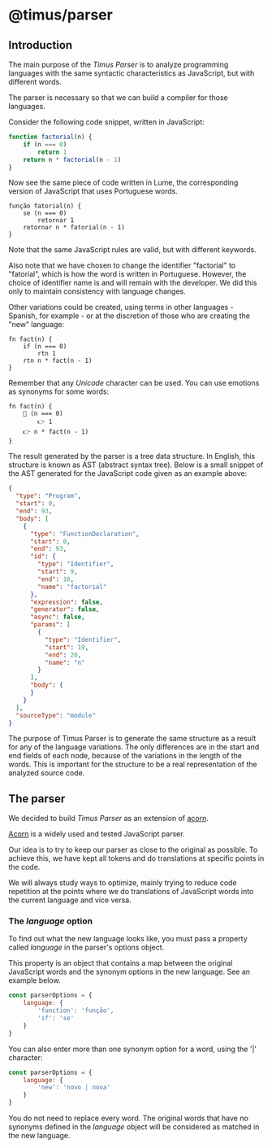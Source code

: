 # @timus/parser

## Introduction

The main purpose of the _Timus Parser_ is to analyze programming languages with the same syntactic characteristics as JavaScript, but with different words.

The parser is necessary so that we can build a compiler for those languages.

Consider the following code snippet, written in JavaScript:

```javascript
function factorial(n) {
    if (n === 0)
        return 1
    return n * factorial(n - 1)
}
```

Now see the same piece of code written in Lume, the corresponding version of JavaScript that uses Portuguese words.

```lume
função fatorial(n) {
    se (n === 0)
        retornar 1
    retornar n * fatorial(n - 1)
}
```

Note that the same JavaScript rules are valid, but with different keywords.

Also note that we have chosen to change the identifier "factorial" to "fatorial", which is how the word is written in Portuguese. However, the choice of identifier name is and will remain with the developer. We did this only to maintain consistency with language changes.

Other variations could be created, using terms in other languages - Spanish, for example - or at the discretion of those who are creating the "new" language:

```
fn fact(n) {
    if (n === 0)
        rtn 1
    rtn n * fact(n - 1)
}
```

Remember that any _Unicode_ character can be used. You can use emotions as synonyms for some words:

```happy
fn fact(n) {
    🤔 (n === 0)
        👉 1
    👉 n * fact(n - 1)
}
```

The result generated by the parser is a tree data structure. In English, this structure is known as AST (abstract syntax tree). Below is a small snippet of the AST generated for the JavaScript code given as an example above:

```json
{
  "type": "Program",
  "start": 0,
  "end": 93,
  "body": [
    {
      "type": "FunctionDeclaration",
      "start": 0,
      "end": 93,
      "id": {
        "type": "Identifier",
        "start": 9,
        "end": 18,
        "name": "factorial"
      },
      "expression": false,
      "generator": false,
      "async": false,
      "params": [
        {
          "type": "Identifier",
          "start": 19,
          "end": 20,
          "name": "n"
        }
      ],
      "body": {          
      }
    }
  ],
  "sourceType": "module"
}
```

The purpose of Timus Parser is to generate the same structure as a result for any of the language variations. The only differences are in the start and end fields of each node, because of the variations in the length of the words. This is important for the structure to be a real representation of the analyzed source code.

## The parser

We decided to build _Timus Parser_ as an extension of [acorn](https://github.com/acornjs/acorn#plugin-developments).

[Acorn](https://github.com/acornjs/acorn) is a widely used and tested JavaScript parser.

Our idea is to try to keep our parser as close to the original as possible. To achieve this, we have kept all tokens and do translations at specific points in the code.

We will always study ways to optimize, mainly trying to reduce code repetition at the points where we do translations of JavaScript words into the current language and vice versa.

### The _language_ option

To find out what the new language looks like, you must pass a property called _language_ in the parser's options object.

This property is an object that contains a map between the original JavaScript words and the synonym options in the new language. See an example below.

```javascript
const parserOptions = {
    language: {
        'function': 'função',
        'if': 'se'
    }
}
```

You can also enter more than one synonym option for a word, using the '|' character:

```javascript
const parserOptions = {
    language: {
        'new': 'novo | nova'
    }
}
```

You do not need to replace every word. The original words that have no synonyms defined in the _language_ object will be considered as matched in the new language.